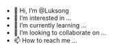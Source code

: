 - 👋 Hi, I’m @Luksong
- 👀 I’m interested in ...
- 🌱 I’m currently learning ...
- 💞️ I’m looking to collaborate on ...
- 📫 How to reach me ...

<!---
Luksong/Luksong is a ✨ special ✨ repository because its `README.md` (this file) appears on your GitHub profile.
You can click the Preview link to take a look at your changes.
--->
